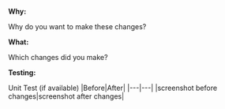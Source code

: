 **Why:**

Why do you want to make these changes?

**What:**

Which changes did you make?

**Testing:**

Unit Test (if available)
|Before|After| 
|---|---|
|screenshot before changes|screenshot after changes|

